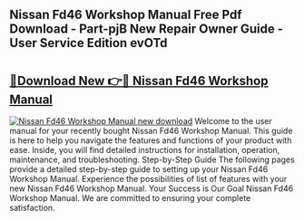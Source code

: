 ## Nissan Fd46 Workshop Manual Free Pdf Download - Part-pjB New Repair Owner Guide - User Service Edition evOTd

# <h2><a href="http://bc65129.oget.top/?id=Nissan+Fd46+Workshop+Manual">🔗Download New 👉🔴 Nissan Fd46 Workshop Manual</a></h2>

[![Nissan Fd46 Workshop Manual new download](https://i.imgur.com/5g1atiW.png)](http://bc65129.oget.top/?id=Nissan+Fd46+Workshop+Manual)
Welcome to the user manual for your recently bought Nissan Fd46 Workshop Manual. This guide is here to help you navigate the features and functions of your product with ease. Inside, you will find detailed instructions for installation, operation, maintenance, and troubleshooting. Step-by-Step Guide The following pages provide a detailed step-by-step guide to setting up your Nissan Fd46 Workshop Manual. Experience the possibilities of list of features with your new Nissan Fd46 Workshop Manual. Your Success is Our Goal Nissan Fd46 Workshop Manual. We are committed to ensuring your complete satisfaction.
